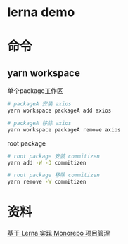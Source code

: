 # lerna demo

# 命令
## yarn workspace
单个package工作区
```bash
# packageA 安装 axios
yarn workspace packageA add axios

# packageA 移除 axios
yarn workspace packageA remove axios
```

root package
```bash
# root package 安装 commitizen
yarn add -W -D commitizen

# root package 移除 commitizen
yarn remove -W commitizen
```


# 资料
[基于 Lerna 实现 Monorepo 项目管理](https://juejin.cn/post/7030207667457130527)